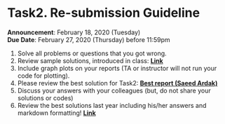 # Task2. Re-submission Guideline  

**Announcement**: February 18, 2020 (Tuesday)    
**Due Date**: February 27, 2020 (Thursday) before 11:59pm  

1. Solve all problems or questions that you got wrong.  
2. Review sample solutions, introduced in class: [**Link**](https://github.com/chulminy/CIVE497-CIVE700/blob/master/review/task2_sol.pdf)  
3. Include graph plots on your reports (TA or instructor will not run your code for plotting). 
4. Please review the best solution for Task2: [**Best report (Saeed Ardak)**](Rept_saeed_PH_20793159.pdf)   
6. Discuss your answers with your colleagues (but, do not share your solutions or codes)
7. Review the best solutions last year including his/her answers and markdown formatting! [**Link**](https://github.com/chulminy/CIVE497-CIVE700/blob/master/w2019/task/Task1_Part1_SignalProcessing/solution/Rept_Laure_MA_20505439.pdf)


